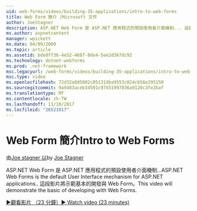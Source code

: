 ```yaml
---
uid: web-forms/videos/building-35-applications/intro-to-web-forms
title: Web Form 簡介 |Microsoft 文件
author: JoeStagner
description: ASP.NET Web Form 是 ASP.NET 應用程式的預設使用者介面機制... 這段影片將示範基本的開發與 Web Form。
ms.author: aspnetcontent
manager: wpickett
ms.date: 04/09/2009
ms.topic: article
ms.assetid: bde8ff36-4e52-4687-8de4-5ee2d367dc92
ms.technology: dotnet-webforms
ms.prod: .net-framework
msc.legacyurl: /web-forms/videos/building-35-applications/intro-to-web-forms
msc.type: video
ms.openlocfilehash: 72d32a0d5002c051314ba9553c024cb56e295150
ms.sourcegitcommit: 9a9483aceb34591c97451997036a9120c3fe2baf
ms.translationtype: MT
ms.contentlocale: zh-TW
ms.lasthandoff: 11/10/2017
ms.locfileid: "26521017"
---
```

<a name="intro-to-web-forms"></a><span data-ttu-id="a3fef-104">Web Form 簡介</span><span class="sxs-lookup"><span data-stu-id="a3fef-104">Intro to Web Forms</span></span>
====================
<span data-ttu-id="a3fef-105">由[Joe stagner 以](https://github.com/JoeStagner)</span><span class="sxs-lookup"><span data-stu-id="a3fef-105">by [Joe Stagner](https://github.com/JoeStagner)</span></span>

<span data-ttu-id="a3fef-106">ASP.NET Web Form 是 ASP.NET 應用程式的預設使用者介面機制...</span><span class="sxs-lookup"><span data-stu-id="a3fef-106">ASP.NET Web Forms is the default User Interface mechanism for ASP.NET applications..</span></span> <span data-ttu-id="a3fef-107">這段影片將示範基本的開發與 Web Form。</span><span class="sxs-lookup"><span data-stu-id="a3fef-107">This video will demonstrate the basic of developing with Web Forms.</span></span>

[<span data-ttu-id="a3fef-108">&#9654;觀看影片 （23 分鐘）</span><span class="sxs-lookup"><span data-stu-id="a3fef-108">&#9654; Watch video (23 minutes)</span></span>](https://channel9.msdn.com/Blogs/ASP-NET-Site-Videos/intro-to-web-forms)
